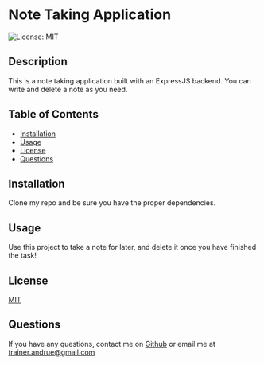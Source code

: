 
  # Note Taking Application

  ![License: MIT](https://img.shields.io/badge/License-MIT-yellow.svg)

  ## Description
  This is a note taking application built with an ExpressJS backend. You can write and delete a note as you need.

  ## Table of Contents
  - [Installation](#installation)
  - [Usage](#usage)
  - [License](#license)
  - [Questions](#questions)

  ## Installation
 Clone my repo and be sure you have the proper dependencies. 

  ## Usage
 Use this project to take a note for later, and delete it once you have finished the task! 

 ## License
 [MIT](https://opensource.org/licenses/MIT)

  ## Questions
  If you have any questions, contact me on [Github](https://github.com/AndrueGage/) or email me at trainer.andrue@gmail.com